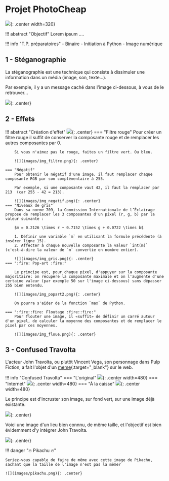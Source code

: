# Projet PhotoCheap

![](images/image-python.png){: .center width=320} 

!!! abstract "Objectif"
    Lorem ipsum ....

!!! info "T.P. préparatoires"
    - Binaire
    - Initiation à Python
    - Image numérique


## 1 - Stéganographie

La stéganographie est une technique qui consiste à dissimuler une information dans un média (image, son, texte...).

Par exemple, il y a un message caché dans l'image ci-dessous, à vous de le retrouver...

![](images/message.png){: .center}


## 2 - Effets


!!! abstract "Création d'effet"
    ![](images/VanGogh_Arles.png){: .center} 
    === "Filtre rouge"
        Pour créer un filtre rouge il suffit de conserver la composante rouge et de remplacer les autres composantes par 0.

        Si vous n'aimez pas le rouge, faites un filtre vert. Ou bleu.

        ![](images/img_filtre.png){: .center} 

    === "Négatif"
        Pour obtenir le négatif d'une image, il faut remplacer chaque composante RGB par son complémentaire à 255.
        
        Par exemple, si une composante vaut 42, il faut la remplacer par 213  (car 255 - 42 = 213).

        ![](images/img_negatif.png){: .center} 
    === "Niveaux de gris"
        Dans sa norme 709, la Commission Internationale de l’Éclairage propose de remplacer les 3 composantes d'un pixel (r, g, b) par la valeur suivante :
        
        $m = 0.2126 \times r + 0.7152 \times g + 0.0722 \times b$

        1. Définir une variable `m` en utilisant la formule précédente (à insérer ligne 15).
        2. Affecter à chaque nouvelle composante la valeur `int(m)` (c'est-à-dire la valeur de `m` convertie en nombre entier).

        ![](images/img_gris.png){: .center} 
    === ":fire: Pop-art :fire:"

        Le principe est, pour chaque pixel, d'appuyer sur la composante majoritaire: on récupère la composante maximale et on l'augmente d'une certaine valeur (par exemple 50 sur l'image ci-dessous) sans dépasser 255 bien entendu.

        ![](images/img_popart2.png){: .center} 

        On pourra s'aider de la fonction `max` de Python.

    === ":fire::fire: Floutage :fire::fire:"
        Pour flouter une image, il «suffit» de définir un carré autour d'un pixel, de calculer la moyenne des composantes et de remplacer le pixel par ces moyennes.

        ![](images/img_floue.png){: .center} 

## 3 - Confused Travolta

L'acteur John Travolta, ou plutôt Vincent Vega, son personnage dans Pulp Fiction, a fait l'objet d'un [meme](https://knowyourmeme.com/memes/confused-travolta){:target="_blank"} sur le web.

!!! info "Confused Travolta"
    === "L'original"
        ![](images/vincent_vega_original.gif){: .center width=480} 
    === "Internet"
        ![](images/vincent_vega_internet.gif){: .center width=480} 
    === "À la caisse"
        ![](images/vincent_vega_caisse.gif){: .center width=480} 

Le principe est d'incruster son image, sur fond vert, sur une image déjà existante.

![](images/john.bmp){: .center}

Voici une image d'un lieu bien connnu, de même taille, et l'objectif est bien évidemment d'y intégrer John Travolta.

![](images/lycmdv_crop.jpg){: .center}


<!-- ??? tip "Indication"
    Nous savons:

    - parcourir tous les pixels d'une image (avec une double boucle);
    - récupérer la valeur d'un pixel (avec `getpixel()` );
    - faire des tests avec `if`... ;
    - modifier la valeur d'un pixel (avec `putpixel()` ). -->
    
!!! danger ":fire: Pikachu :fire:"

    Seriez-vous capable de faire de même avec cette image de Pikachu, sachant que la taille de l'image n'est pas la même?

    ![](images/pikachu.png){: .center}